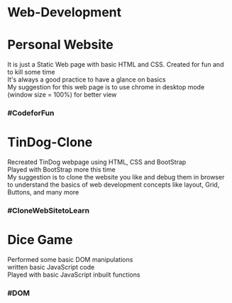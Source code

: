 # Web-Development

<h1> Personal Website </h1>

<p> It is just a Static Web page with basic HTML and CSS. Created for fun and to kill some time <br>
  It's always a good practice to have a glance on basics <br>
  My suggestion for this web page is to use chrome in desktop mode (window size = 100%) for better view <br>
  
  <h3>
  #CodeforFun </h3>
  
<h1> TinDog-Clone </h1>
<p> Recreated TinDog webpage using HTML, CSS and BootStrap <br>
  Played with BootStrap more this time <br>
  My suggestion is to clone the website you like and debug them in browser to understand the basics of web development concepts like layout, Grid, Buttons, and many more </br>
  
  <h3> #CloneWebSitetoLearn </h3>

  
<h1> Dice Game </h1>
<p> Performed some basic DOM manipulations <br>
written basic JavaScript code <br>
Played with basic JavaScript inbuilt functions <br>

<h3> #DOM </h3>
